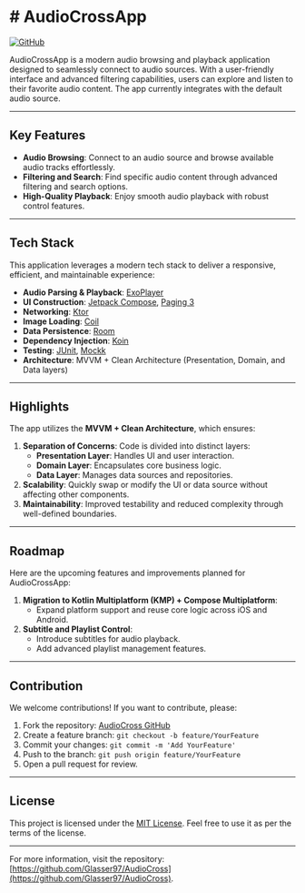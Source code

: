 # # AudioCrossApp

[![GitHub](https://img.shields.io/badge/GitHub-AudioCross-blue)](https://github.com/Glasser97/AudioCross)

AudioCrossApp is a modern audio browsing and playback application designed to seamlessly connect to audio sources. With a user-friendly interface and advanced filtering capabilities, users can explore and listen to their favorite audio content. The app currently integrates with the default audio source.

---

## Key Features

- **Audio Browsing**: Connect to an audio source and browse available audio tracks effortlessly.
- **Filtering and Search**: Find specific audio content through advanced filtering and search options.
- **High-Quality Playback**: Enjoy smooth audio playback with robust control features.

---

## Tech Stack

This application leverages a modern tech stack to deliver a responsive, efficient, and maintainable experience:

- **Audio Parsing & Playback**: [ExoPlayer](https://github.com/google/ExoPlayer)
- **UI Construction**: [Jetpack Compose](https://developer.android.com/jetpack/compose), [Paging 3](https://developer.android.com/topic/libraries/architecture/paging/v3-overview)
- **Networking**: [Ktor](https://ktor.io/)
- **Image Loading**: [Coil](https://coil-kt.github.io/coil/)
- **Data Persistence**: [Room](https://developer.android.com/jetpack/androidx/releases/room)
- **Dependency Injection**: [Koin](https://insert-koin.io/)
- **Testing**:  [JUnit](https://junit.org/junit4/), [Mockk](https://mockk.io/)
- **Architecture**: MVVM + Clean Architecture (Presentation, Domain, and Data layers)

---

## Highlights

The app utilizes the **MVVM + Clean Architecture**, which ensures:

1. **Separation of Concerns**: Code is divided into distinct layers:
   - **Presentation Layer**: Handles UI and user interaction.
   - **Domain Layer**: Encapsulates core business logic.
   - **Data Layer**: Manages data sources and repositories.
2. **Scalability**: Quickly swap or modify the UI or data source without affecting other components.
3. **Maintainability**: Improved testability and reduced complexity through well-defined boundaries.

---

## Roadmap

Here are the upcoming features and improvements planned for AudioCrossApp:

1. **Migration to Kotlin Multiplatform (KMP) + Compose Multiplatform**:
   - Expand platform support and reuse core logic across iOS and Android.
2. **Subtitle and Playlist Control**:
   - Introduce subtitles for audio playback.
   - Add advanced playlist management features.

---

## Contribution

We welcome contributions! If you want to contribute, please:

1. Fork the repository: [AudioCross GitHub](https://github.com/Glasser97/AudioCross)
2. Create a feature branch: `git checkout -b feature/YourFeature`
3. Commit your changes: `git commit -m 'Add YourFeature'`
4. Push to the branch: `git push origin feature/YourFeature`
5. Open a pull request for review.

---

## License

This project is licensed under the [MIT License](LICENSE). Feel free to use it as per the terms of the license.

---

For more information, visit the repository: [https://github.com/Glasser97/AudioCross](https://github.com/Glasser97/AudioCross).
